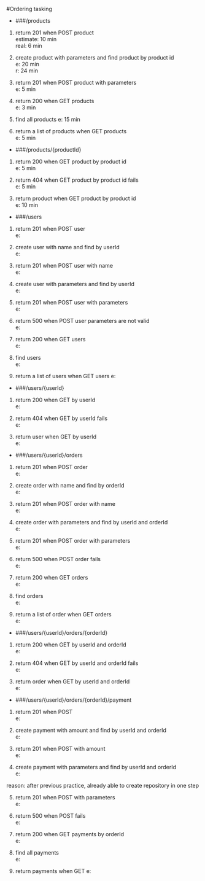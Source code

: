 #Ordering tasking

* ###/products

1. return 201 when POST product  
estimate: 10 min  
real: 6 min

2. create product with parameters and find product by product id  
 e: 20 min  
 r: 24 min

3. return 201 when POST product with parameters  
 e: 5 min

4. return 200 when GET products  
 e: 3 min

8. find all products 
 e: 15 min 
 
9. return a list of products when GET products  
 e: 5 min
 

* ###/products/{productId}

1. return 200 when GET product by product id  
 e: 5 min 
 

2. return 404 when GET product by product id fails  
 e: 5 min 
 

3. return product when GET product by product id  
 e: 10 min 
 

* ###/users

1. return 201 when POST user  
 e:  
 

2. create user with name and find by userId  
 e:  

3. return 201 when POST user with name  
 e:  
 

4. create user with parameters and find by userId  
 e:  

5. return 201 when POST user with parameters  
 e:  

6. return 500 when POST user parameters are not valid  
 e:  
 

7. return 200 when GET users  
 e:  
 

8. find users  
 e:  
 

9. return a list of users when GET users 
 e:  
 

* ###/users/{userId}

1. return 200 when GET by userId  
 e:  
 

2. return 404 when GET by userId fails  
 e:  

3. return user when GET by userId  
 e: 

* ###/users/{userId}/orders

1. return 201 when POST order  
 e:  
 

2. create order with name and find by orderId  
 e: 

3. return 201 when POST order with name  
 e:  
 

4. create order with parameters and find by userId and orderId  
 e:  

5. return 201 when POST order with parameters  
 e:  
  

6. return 500 when POST order fails  
 e:  
 

7. return 200 when GET orders  
 e:  
 

8. find orders  
 e:  
 

9. return a list of order when GET orders  
 e:  
 

* ###/users/{userId}/orders/{orderId}

1. return 200 when GET by userId and orderId  
 e:  
 

2. return 404 when GET by userId and orderId fails  
 e:  
 

3. return order when GET by userId and orderId  
 e:

* ###/users/{userId}/orders/{orderId}/payment

1. return 201 when POST  
 e:  
 

2. create payment with amount and find by userId and orderId  
 e:  

3. return 201 when POST with amount  
 e:  
 

4. create payment with parameters and find by userId and orderId  
 e:  
   
reason: after previous practice, already able to create repository in one step 


5. return 201 when POST with parameters  
 e:  

6. return 500 when POST fails  
 e:  
 

7. return 200 when GET payments by orderId  
 e:  
 

8. find all payments  
 e:  
 

9. return payments when GET 
 e:  
